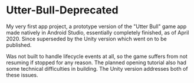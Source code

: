 # Utter-Bull-Deprecated
My very first app project, a prototype version of the "Utter Bull" game app made natively in Android Studio, essentially completely finished, as of April 2020. Since superseded by the Unity version which went on to be published.

Was not built to handle lifecycle events at all, so the game suffers from not resuming if stopped for any reason. The planned opening tutorial also had some technical difficulties in building. The Unity version addresses both of these issues.

